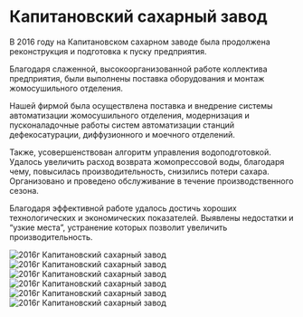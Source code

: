# Капитановский сахарный завод

В 2016 году на Капитановском сахарном заводе была продолжена реконструкция и подготовка к пуску предприятия.

Благодаря слаженной, высокоорганизованной работе коллектива предприятия, были выполнены поставка оборудования и монтаж жомосушильного отделения.

Нашей фирмой была осуществлена поставка и внедрение системы автоматизации жомосушильного отделения, модернизация и пусконаладочные работы систем автоматизации станций дефекосатурации, диффузионного и моечного отделений.

Также, усовершенствован алгоритм управления водоподготовкой. Удалось увеличить расход возврата жомопрессовой воды, благодаря чему, повысилась производительность, снизились потери сахара. Организовано и проведено обслуживание в течение производственного сезона.

Благодаря эффективной работе удалось достичь хороших технологических и экономических показателей. Выявлены недостатки и “узкие места”, устранение которых позволит увеличить производительность.

![2016г Капитановский сахарный завод](/img/works/2016/kapitan16.jpg)
![2016г Капитановский сахарный завод](/img/works/2016/kapitan17.jpg)
![2016г Капитановский сахарный завод](/img/works/2016/kapitan18.jpg)
![2016г Капитановский сахарный завод](/img/works/2016/kapitan19.jpg)
![2016г Капитановский сахарный завод](/img/works/2016/kapitan20.jpg)
![2016г Капитановский сахарный завод](/img/works/2016/kapitan21.jpg)